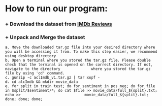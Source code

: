 # How to run our program:

### + Download the dataset from [IMDb Reviews](https://ai.stanford.edu/~amaas/data/sentiment/aclImdb_v1.tar.gz) 
### + Unpack and Merge the dataset
    a. Move the downloaded tar.gz file into your desired directory where you will be accessing it from. To make this step easier, we recommend using desktop directory
    b. Open a terminal where you stored the tar.gz file. Please double check that the terminal is opened on the correct directory. If not, navigate to the directory              where you stored the tar.gz file by using 'cd' command. 
    c. gunzip -c aclImdb_v1.tar.gz | tar xopf -
    d. cd alcImdb && mkdir movie_data
    e. for split in train test; do for sentiment in pos neg; do for file in $split/$sentiment/*; do cat $file >> movie_data/full_${split}.txt; echo >>                             movie_data/full_${split}.txt; done; done; done;
